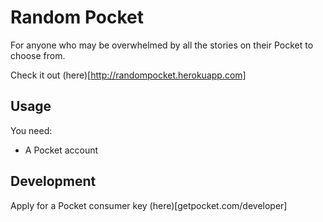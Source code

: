 Random Pocket
===========

For anyone who may be overwhelmed by all the stories on their Pocket to choose from.

Check it out (here)[http://randompocket.herokuapp.com]

Usage
-----------

You need: 

- A Pocket account


Development
-----------

Apply for a Pocket consumer key (here)[getpocket.com/developer]